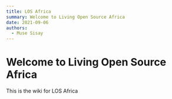 ```yaml
---
title: LOS Africa
summary: Welcome to Living Open Source Africa 
date: 2021-09-06
authors:
  - Muse Sisay
---
```

# Welcome to Living Open Source Africa 

This is the wiki for LOS Africa